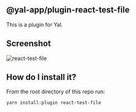 ## @yal-app/plugin-react-test-file

This is a plugin for Yal.

## Screenshot

![react-test-file](./resources/react-test-file.png 'react-test-file')

## How do I install it?

From the root directory of this repo run:

```
yarn install:plugin react-test-file
```
